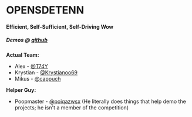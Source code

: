 # OPENSDETENN
#### Efficient, Self-Sufficient, Self-Driving Wow
##### Demos @ [github](https://open-sdetenn.github.io)

[comment]: <> (THIS IS SORTED ALPHABETICALLY)
**Actual Team:**
- Alex - [@T74Y](https://github.com/T74Y)
- Krystian - [@Krystianoo69](https://github.com/Krystianoo69)
- Mikus - [@cappuch](https://github.com/cappuch)

**Helper Guy:**
- Poopmaster - [@poiqazwsx](https://github.com/poiqazwsx) (He literally does things that help demo the projects; he isn't a member of the competition)
